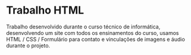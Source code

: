 # Trabalho HTML
Trabalho desenvolvido durante o curso técnico de informática, desenvolvendo um site com todos os ensinamentos do curso, usamos HTML / CSS / Formulário para contato e vinculações de imagens e áudio durante o projeto.
